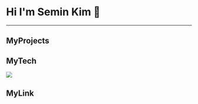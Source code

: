 # Hi I'm Semin Kim 👋

---

## MyProjects


## MyTech

<img src="https://img.shields.io/badge/Spring-6DB33F?style=for-the-badge&logo=spring&logoColor=white">


## MyLink


